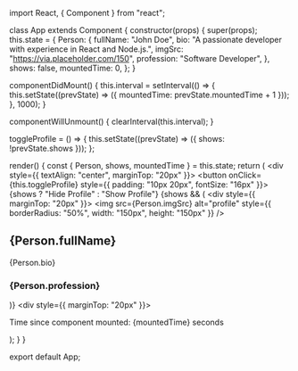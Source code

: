 import React, { Component } from "react";

class App extends Component {
  constructor(props) {
    super(props);
    this.state = {
      Person: {
        fullName: "John Doe",
        bio: "A passionate developer with experience in React and Node.js.",
        imgSrc: "https://via.placeholder.com/150",
        profession: "Software Developer",
      },
      shows: false,
      mountedTime: 0,
    };
  }

  componentDidMount() {
    this.interval = setInterval(() => {
      this.setState((prevState) => ({ mountedTime: prevState.mountedTime + 1 }));
    }, 1000);
  }

  componentWillUnmount() {
    clearInterval(this.interval);
  }

  toggleProfile = () => {
    this.setState((prevState) => ({ shows: !prevState.shows }));
  };

  render() {
    const { Person, shows, mountedTime } = this.state;
    return (
      <div style={{ textAlign: "center", marginTop: "20px" }}>
        <button onClick={this.toggleProfile} style={{ padding: "10px 20px", fontSize: "16px" }}>
          {shows ? "Hide Profile" : "Show Profile"}
        </button>
        {shows && (
          <div style={{ marginTop: "20px" }}>
            <img src={Person.imgSrc} alt="profile" style={{ borderRadius: "50%", width: "150px", height: "150px" }} />
            <h2>{Person.fullName}</h2>
            <p>{Person.bio}</p>
            <h3>{Person.profession}</h3>
          </div>
        )}
        <div style={{ marginTop: "20px" }}>
          <p>Time since component mounted: {mountedTime} seconds</p>
        </div>
      </div>
    );
  }
}

export default App;

